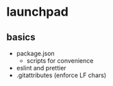 # launchpad

## basics
- package.json
  - scripts for convenience
- eslint and prettier
- .gitattributes (enforce LF chars)
